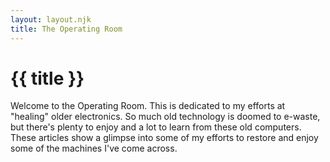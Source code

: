 ```yaml
---
layout: layout.njk
title: The Operating Room
---
```

# {{ title }}

Welcome to the Operating Room. This is dedicated to my efforts at "healing" older electronics. So much old technology is doomed to e-waste, but there's plenty to enjoy and a lot to learn from these old computers. These articles show a glimpse into some of my efforts to restore and enjoy some of the machines I've come across.